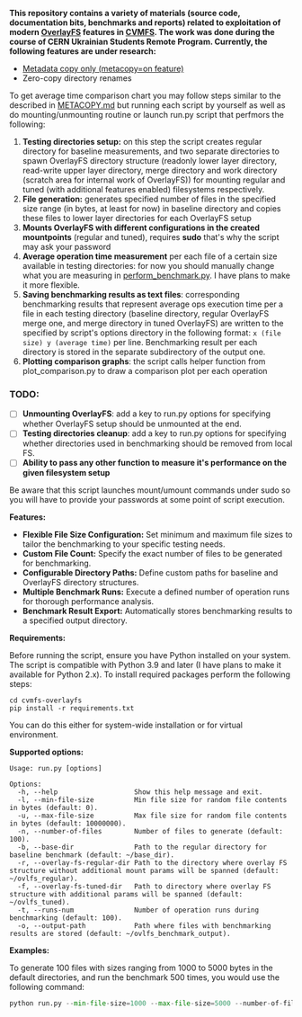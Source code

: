 **This repository contains a variety of materials (source code, documentation bits, benchmarks and reports) related to exploitation of modern [OverlayFS](https://docs.kernel.org/filesystems/overlayfs.html) features in [CVMFS](https://github.com/cvmfs/cvmfs). The work was done during the course of CERN Ukrainian Students Remote Program.
Currently, the following features are under research:**
- [Metadata copy only (metacopy=on feature)](https://github.com/YBelikov/cvmfs-overlayfs/blob/main/METACOPY.md)
- Zero-copy directory renames

To get average time comparison chart you may follow steps similar to the described in [METACOPY.md](https://github.com/YBelikov/cvmfs-overlayfs/blob/main/METACOPY.md) but running each script by yourself as well as do mounting/unmounting routine or launch run.py script that perfmors the following:
1. **Testing directories setup:** on this step the script creates regular directory for baseline measurements, and two separate directories to spawn OverlayFS directory structure (readonly lower layer directory, read-write upper layer directory, merge directory and work directory (scratch area for internal work of OverlayFS)) for mounting regular and tuned (with additional features enabled) filesystems respectively.   
2. **File generation:** generates specified number of files in the specified size range (in bytes, at least for now) in baseline directory and copies these files to lower layer directories for each OverlayFS setup
3. **Mounts OverlayFS with different configurations in the created mountpoints** (regular and tuned), requires **sudo** that's why the script may ask your password
4. **Average operation time measurement** per each file of a certain size available in testing directories: for now you should manually change what you are measuring in [perform_benchmark.py](https://github.com/YBelikov/cvmfs-overlayfs/blob/main/benchmarks/perform_benchmarks.py). I have plans to make it more flexible.
5. **Saving benchmarking results as text files**: corresponding benchmarking results that represent average ops execution time per a file in each testing directory (baseline directory, regular OverlayFS merge one, and merge directory in tuned OverlayFS) are written to the specified by script's options directory in the following format: ```x (file size) y (average time)``` per line. Benchmarking result per each directory is stored in the separate subdirectory of the output one. 
6. **Plotting comparison graphs**: the script calls helper function from plot_comparison.py to draw a comparison plot per each operation

<h3>TODO:</h3>

- [ ] **Unmounting OverlayFS**: add a key to run.py options for specifying whether OverlayFS setup should be unmounted at the end.
- [ ] **Testing directories cleanup**: add a key to run.py options for specifying whether directories used in benchmarking should be removed from local FS.
- [ ] **Ability to pass any other function to measure it's performance on the given filesystem setup**

Be aware that this script launches mount/umount commands under sudo so you will have to provide your passwords at some point of script execution.

**Features:**
- **Flexible File Size Configuration:** Set minimum and maximum file sizes to tailor the benchmarking to your specific testing needs.
- **Custom File Count:** Specify the exact number of files to be generated for benchmarking.
- **Configurable Directory Paths:** Define custom paths for baseline and OverlayFS directory structures.
- **Multiple Benchmark Runs:** Execute a defined number of operation runs for thorough performance analysis.
- **Benchmark Result Export:** Automatically stores benchmarking results to a specified output directory.

**Requirements:**

Before running the script, ensure you have Python installed on your system. The script is compatible with Python 3.9 and later (I have plans to make it available for Python 2.x).
To install required packages perform the following steps:
```
cd cvmfs-overlayfs
pip install -r requirements.txt
```
You can do this either for system-wide installation or for virtual environment.

**Supported options:**
```
Usage: run.py [options]

Options:
  -h, --help                   Show this help message and exit.
  -l, --min-file-size          Min file size for random file contents in bytes (default: 0).
  -u, --max-file-size          Max file size for random file contents in bytes (default: 10000000).
  -n, --number-of-files        Number of files to generate (default: 100).
  -b, --base-dir               Path to the regular directory for baseline benchmark (default: ~/base_dir).
  -r, --overlay-fs-regular-dir Path to the directory where overlay FS structure without additional mount params will be spanned (default: ~/ovlfs_regular).
  -f, --overlay-fs-tuned-dir   Path to directory where overlay FS structure with additional params will be spanned (default: ~/ovlfs_tuned).
  -t, --runs-num               Number of operation runs during benchmarking (default: 100).
  -o, --output-path            Path where files with benchmarking results are stored (default: ~/ovlfs_benchmark_output). 
```
**Examples:**

To generate 100 files with sizes ranging from 1000 to 5000 bytes in the default directories, and run the benchmark 500 times, you would use the following command:
```python
python run.py --min-file-size=1000 --max-file-size=5000 --number-of-files=100 --runs_num=500
```
